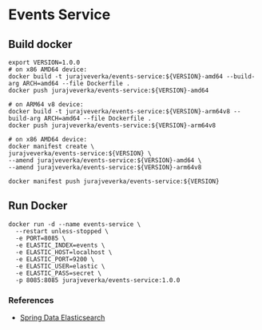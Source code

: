 # Events Service

## Build docker
```
export VERSION=1.0.0
# on x86 AMD64 device:
docker build -t jurajveverka/events-service:${VERSION}-amd64 --build-arg ARCH=amd64 --file Dockerfile .
docker push jurajveverka/events-service:${VERSION}-amd64

# on ARM64 v8 device:
docker build -t jurajveverka/events-service:${VERSION}-arm64v8 --build-arg ARCH=amd64 --file Dockerfile .
docker push jurajveverka/events-service:${VERSION}-arm64v8

# on x86 AMD64 device: 
docker manifest create \
jurajveverka/events-service:${VERSION} \
--amend jurajveverka/events-service:${VERSION}-amd64 \
--amend jurajveverka/events-service:${VERSION}-arm64v8

docker manifest push jurajveverka/events-service:${VERSION}
```

## Run Docker
```
docker run -d --name events-service \
  --restart unless-stopped \
  -e PORT=8085 \
  -e ELASTIC_INDEX=events \
  -e ELASTIC_HOST=localhost \
  -e ELASTIC_PORT=9200 \
  -e ELASTIC_USER=elastic \
  -e ELASTIC_PASS=secret \
  -p 8085:8085 jurajveverka/events-service:1.0.0
```

### References
* [Spring Data Elasticsearch](https://docs.spring.io/spring-data/elasticsearch/docs/current/reference/html/#reference)
